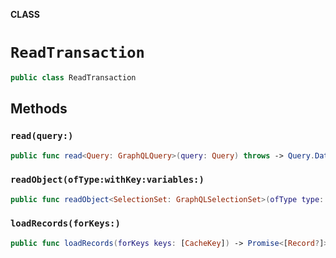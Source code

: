 **CLASS**

# `ReadTransaction`

```swift
public class ReadTransaction
```

## Methods
### `read(query:)`

```swift
public func read<Query: GraphQLQuery>(query: Query) throws -> Query.Data
```

### `readObject(ofType:withKey:variables:)`

```swift
public func readObject<SelectionSet: GraphQLSelectionSet>(ofType type: SelectionSet.Type, withKey key: CacheKey, variables: GraphQLMap? = nil) throws -> SelectionSet
```

### `loadRecords(forKeys:)`

```swift
public func loadRecords(forKeys keys: [CacheKey]) -> Promise<[Record?]>
```
